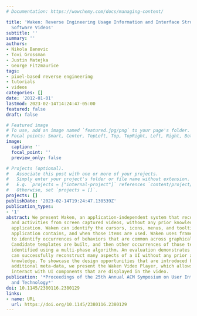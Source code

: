 ```yaml
---
# Documentation: https://wowchemy.com/docs/managing-content/

title: 'Waken: Reverse Engineering Usage Information and Interface Structure from
  Software Videos'
subtitle: ''
summary: ''
authors:
- Nikola Banovic
- Tovi Grossman
- Justin Matejka
- George Fitzmaurice
tags:
- pixel-based reverse engineering
- tutorials
- videos
categories: []
date: '2012-01-01'
lastmod: 2023-02-14T14:24:47-05:00
featured: false
draft: false

# Featured image
# To use, add an image named `featured.jpg/png` to your page's folder.
# Focal points: Smart, Center, TopLeft, Top, TopRight, Left, Right, BottomLeft, Bottom, BottomRight.
image:
  caption: ''
  focal_point: ''
  preview_only: false

# Projects (optional).
#   Associate this post with one or more of your projects.
#   Simply enter your project's folder or file name without extension.
#   E.g. `projects = ["internal-project"]` references `content/project/deep-learning/index.md`.
#   Otherwise, set `projects = []`.
projects: []
publishDate: '2023-02-14T19:24:47.130539Z'
publication_types:
- '1'
abstract: We present Waken, an application-independent system that recognizes UI components
  and activities from screen captured videos, without any prior knowledge of that
  application. Waken can identify the cursors, icons, menus, and tooltips that an
  application contains, and when those items are used. Waken uses frame differencing
  to identify occurrences of behaviors that are common across graphical user interfaces.
  Candidate templates are built, and then other occurrences of those templates are
  identified using a multi-phase algorithm. An evaluation demonstrates that the system
  can successfully reconstruct many aspects of a UI without any prior application-dependant
  knowledge. To showcase the design opportunities that are introduced by having this
  additional meta-data, we present the Waken Video Player, which allows users to directly
  interact with UI components that are displayed in the video.
publication: '*Proceedings of the 25th Annual ACM Symposium on User Interface Software
  and Technology*'
doi: 10.1145/2380116.2380129
links:
- name: URL
  url: https://doi.org/10.1145/2380116.2380129
---
```

